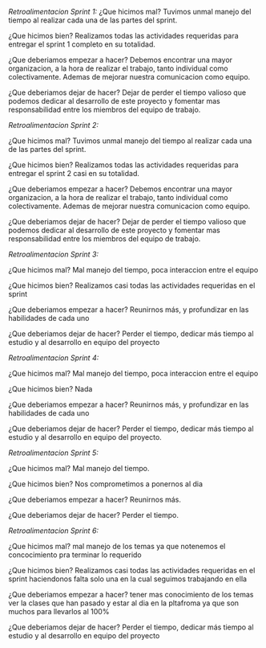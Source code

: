*Retroalimentacion Sprint 1:*
¿Que hicimos mal?
Tuvimos unmal manejo del tiempo al realizar cada una de las partes del sprint.

¿Que hicimos bien?
Realizamos todas las actividades requeridas para entregar el sprint 1 completo en su totalidad.

¿Que deberiamos empezar a hacer?
Debemos encontrar una mayor organizacion, a la hora de realizar el trabajo, tanto individual como colectivamente. Ademas de mejorar nuestra comunicacion como equipo.

¿Que deberiamos dejar de hacer?
Dejar de perder el tiempo valioso que podemos dedicar al desarrollo de este proyecto y fomentar mas responsabilidad entre los miembros del equipo de trabajo.

*Retroalimentacion Sprint 2:*

¿Que hicimos mal?
Tuvimos unmal manejo del tiempo al realizar cada una de las partes del sprint.

¿Que hicimos bien?
Realizamos todas las actividades requeridas para entregar el sprint 2 casi en su totalidad.

¿Que deberiamos empezar a hacer?
Debemos encontrar una mayor organizacion, a la hora de realizar el trabajo, tanto individual como colectivamente. Ademas de mejorar nuestra comunicacion como equipo.

¿Que deberiamos dejar de hacer?
Dejar de perder el tiempo valioso que podemos dedicar al desarrollo de este proyecto y fomentar mas responsabilidad entre los miembros del equipo de trabajo.

*Retroalimentacion Sprint 3:*

¿Que hicimos mal?
Mal manejo del tiempo, poca interaccion entre el equipo

¿Que hicimos bien?
Realizamos casi todas las actividades requeridas en el sprint

¿Que deberiamos empezar a hacer?
Reunirnos más, y profundizar en las habilidades de cada uno

¿Que deberiamos dejar de hacer?
Perder el tiempo, dedicar más tiempo al estudio y al desarrollo en equipo del proyecto


*Retroalimentacion Sprint 4:*

¿Que hicimos mal?
Mal manejo del tiempo, poca interaccion entre el equipo

¿Que hicimos bien?
Nada

¿Que deberiamos empezar a hacer?
Reunirnos más, y profundizar en las habilidades de cada uno

¿Que deberiamos dejar de hacer?
Perder el tiempo, dedicar más tiempo al estudio y al desarrollo en equipo del proyecto.

*Retroalimentacion Sprint 5:*

¿Que hicimos mal?
Mal manejo del tiempo.

¿Que hicimos bien?
Nos comprometimos a ponernos al dia

¿Que deberiamos empezar a hacer?
Reunirnos más.

¿Que deberiamos dejar de hacer?
Perder el tiempo.

*Retroalimentacion Sprint 6:*

¿Que hicimos mal?
mal manejo de los temas ya que notenemos el concocimiento pra terminar lo requerido

¿Que hicimos bien?
Realizamos casi todas las actividades requeridas en el sprint haciendonos falta solo una en la cual seguimos trabajando en ella

¿Que deberiamos empezar a hacer?
tener mas conocimiento de los temas ver la clases que han pasado y estar al dia en la pltafroma ya que son muchos para llevarlos al 100%

¿Que deberiamos dejar de hacer?
Perder el tiempo, dedicar más tiempo al estudio y al desarrollo en equipo del proyecto
